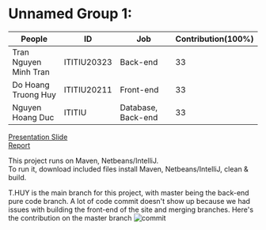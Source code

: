 # Unnamed Group 1:
| People | ID | Job | Contribution(100%)
| ------ | ------ | ------ | ------ |
| Tran Nguyen Minh Tran | ITITIU20323 |Back-end|33
| Do Hoang Truong Huy | ITITIU20211 |Front-end|33
| Nguyen Hoang Duc | ITITIU |Database, Back-end|33

[Presentation Slide](https://www.canva.com/design/DAGINE2eHVw/Xpr_fM1JXyxia_sAi3qksA/edit)  
[Report](https://drive.google.com/file/d/1ZKrGcRH6ShuqDN-GmRLpSamMx4Pl72HF/view?usp=sharing)

This project runs on Maven, Netbeans/IntelliJ.  
To run it, download included files install Maven, Netbeans/IntelliJ, clean & build.    

T.HUY is the main branch for this project, with master being the back-end pure code branch.
A lot of code commit doesn't show up because we had issues with building the front-end of the site and merging branches.
Here's the contribution on the master branch 
![commit](https://github.com/MinhTranITITIU20323/Project-WAD/assets/91869225/1479beff-02c6-4afd-90ba-71c27cfbb062)
